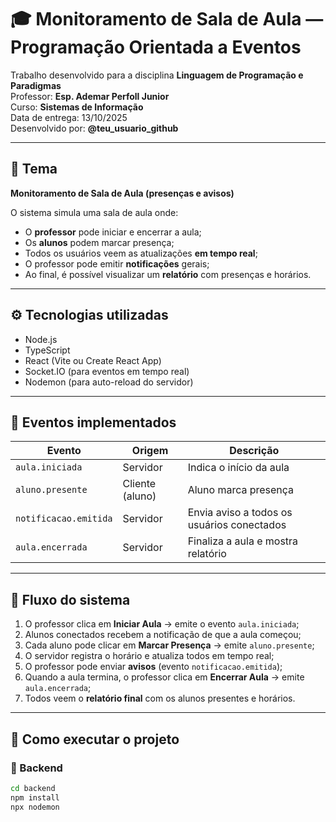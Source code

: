 # 🎓 Monitoramento de Sala de Aula — Programação Orientada a Eventos

Trabalho desenvolvido para a disciplina **Linguagem de Programação e Paradigmas**  
Professor: **Esp. Ademar Perfoll Junior**  
Curso: **Sistemas de Informação**  
Data de entrega: 13/10/2025  
Desenvolvido por: **@teu_usuario_github**

---

## 🧠 Tema
**Monitoramento de Sala de Aula (presenças e avisos)**

O sistema simula uma sala de aula onde:
- O **professor** pode iniciar e encerrar a aula;
- Os **alunos** podem marcar presença;
- Todos os usuários veem as atualizações **em tempo real**;
- O professor pode emitir **notificações** gerais;
- Ao final, é possível visualizar um **relatório** com presenças e horários.

---

## ⚙️ Tecnologias utilizadas

- Node.js  
- TypeScript  
- React (Vite ou Create React App)  
- Socket.IO (para eventos em tempo real)  
- Nodemon (para auto-reload do servidor)

---

## 🔄 Eventos implementados

| Evento | Origem | Descrição |
|--------|---------|-----------|
| `aula.iniciada` | Servidor | Indica o início da aula |
| `aluno.presente` | Cliente (aluno) | Aluno marca presença |
| `notificacao.emitida` | Servidor | Envia aviso a todos os usuários conectados |
| `aula.encerrada` | Servidor | Finaliza a aula e mostra relatório |

---

## 🧩 Fluxo do sistema

1. O professor clica em **Iniciar Aula** → emite o evento `aula.iniciada`;
2. Alunos conectados recebem a notificação de que a aula começou;
3. Cada aluno pode clicar em **Marcar Presença** → emite `aluno.presente`;
4. O servidor registra o horário e atualiza todos em tempo real;
5. O professor pode enviar **avisos** (evento `notificacao.emitida`);
6. Quando a aula termina, o professor clica em **Encerrar Aula** → emite `aula.encerrada`;
7. Todos veem o **relatório final** com os alunos presentes e horários.

---

## 🚀 Como executar o projeto

### 🔧 Backend
```bash
cd backend
npm install
npx nodemon
